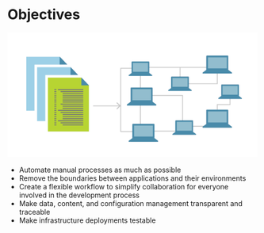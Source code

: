 # Objectives

[![](/assets/iac-objectives.png)](https://docs.microsoft.com/en-us/azure/devops/learn/what-is-infrastructure-as-code)

* Automate manual processes as much as possible
* Remove the boundaries between applications and their environments
* Create a flexible workflow to simplify collaboration for everyone involved in the development process
* Make data, content, and configuration management transparent and traceable
* Make infrastructure deployments testable



